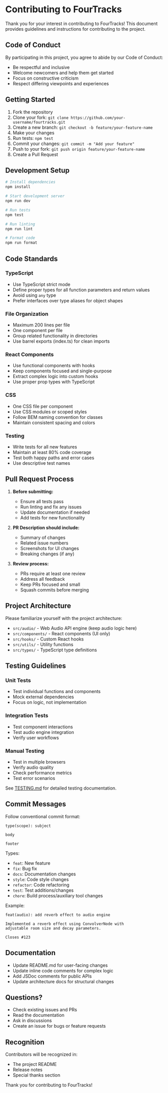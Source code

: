 # Contributing to FourTracks

Thank you for your interest in contributing to FourTracks! This document provides guidelines and instructions for contributing to the project.

## Code of Conduct

By participating in this project, you agree to abide by our Code of Conduct:

- Be respectful and inclusive
- Welcome newcomers and help them get started
- Focus on constructive criticism
- Respect differing viewpoints and experiences

## Getting Started

1. Fork the repository
2. Clone your fork: `git clone https://github.com/your-username/fourtracks.git`
3. Create a new branch: `git checkout -b feature/your-feature-name`
4. Make your changes
5. Run tests: `npm test`
6. Commit your changes: `git commit -m "Add your feature"`
7. Push to your fork: `git push origin feature/your-feature-name`
8. Create a Pull Request

## Development Setup

```bash
# Install dependencies
npm install

# Start development server
npm run dev

# Run tests
npm test

# Run linting
npm run lint

# Format code
npm run format
```

## Code Standards

### TypeScript
- Use TypeScript strict mode
- Define proper types for all function parameters and return values
- Avoid using `any` type
- Prefer interfaces over type aliases for object shapes

### File Organization
- Maximum 200 lines per file
- One component per file
- Group related functionality in directories
- Use barrel exports (index.ts) for clean imports

### React Components
- Use functional components with hooks
- Keep components focused and single-purpose
- Extract complex logic into custom hooks
- Use proper prop types with TypeScript

### CSS
- One CSS file per component
- Use CSS modules or scoped styles
- Follow BEM naming convention for classes
- Maintain consistent spacing and colors

### Testing
- Write tests for all new features
- Maintain at least 80% code coverage
- Test both happy paths and error cases
- Use descriptive test names

## Pull Request Process

1. **Before submitting:**
   - Ensure all tests pass
   - Run linting and fix any issues
   - Update documentation if needed
   - Add tests for new functionality

2. **PR Description should include:**
   - Summary of changes
   - Related issue numbers
   - Screenshots for UI changes
   - Breaking changes (if any)

3. **Review process:**
   - PRs require at least one review
   - Address all feedback
   - Keep PRs focused and small
   - Squash commits before merging

## Project Architecture

Please familiarize yourself with the project architecture:

- `src/audio/` - Web Audio API engine (keep audio logic here)
- `src/components/` - React components (UI only)
- `src/hooks/` - Custom React hooks
- `src/utils/` - Utility functions
- `src/types/` - TypeScript type definitions

## Testing Guidelines

### Unit Tests
- Test individual functions and components
- Mock external dependencies
- Focus on logic, not implementation

### Integration Tests
- Test component interactions
- Test audio engine integration
- Verify user workflows

### Manual Testing
- Test in multiple browsers
- Verify audio quality
- Check performance metrics
- Test error scenarios

See [TESTING.md](TESTING.md) for detailed testing documentation.

## Commit Messages

Follow conventional commit format:

```
type(scope): subject

body

footer
```

Types:
- `feat`: New feature
- `fix`: Bug fix
- `docs`: Documentation changes
- `style`: Code style changes
- `refactor`: Code refactoring
- `test`: Test additions/changes
- `chore`: Build process/auxiliary tool changes

Example:
```
feat(audio): add reverb effect to audio engine

Implemented a reverb effect using ConvolverNode with 
adjustable room size and decay parameters.

Closes #123
```

## Documentation

- Update README.md for user-facing changes
- Update inline code comments for complex logic
- Add JSDoc comments for public APIs
- Update architecture docs for structural changes

## Questions?

- Check existing issues and PRs
- Read the documentation
- Ask in discussions
- Create an issue for bugs or feature requests

## Recognition

Contributors will be recognized in:
- The project README
- Release notes
- Special thanks section

Thank you for contributing to FourTracks!